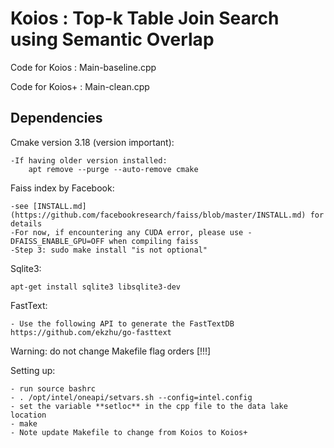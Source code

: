 # Koios : Top-k Table Join Search using Semantic Overlap
 
 Code for Koios  : Main-baseline.cpp

 Code for Koios+ : Main-clean.cpp 

## Dependencies

Cmake version 3.18 (version important):

	-If having older version installed:
		apt remove --purge --auto-remove cmake



Faiss index by Facebook:

	-see [INSTALL.md](https://github.com/facebookresearch/faiss/blob/master/INSTALL.md) for details
	-For now, if encountering any CUDA error, please use -DFAISS_ENABLE_GPU=OFF when compiling faiss
	-Step 3: sudo make install "is not optional"

Sqlite3:

	apt-get install sqlite3 libsqlite3-dev

FastText:

	- Use the following API to generate the FastTextDB https://github.com/ekzhu/go-fasttext

Warning: do not change Makefile flag orders [!!!]

Setting up:


	- run source bashrc
	- . /opt/intel/oneapi/setvars.sh --config=intel.config
	- set the variable **setloc** in the cpp file to the data lake location
	- make 
	- Note update Makefile to change from Koios to Koios+